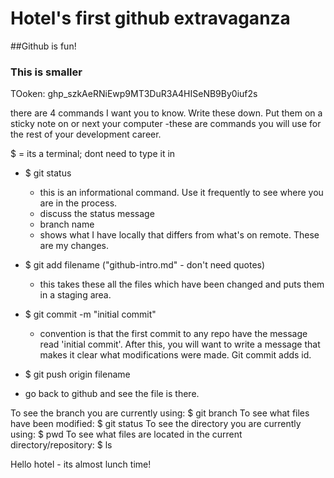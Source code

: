 # Hotel's first github extravaganza

##Github is fun!

### This is smaller

TOoken: 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 

there are 4 commands I want you to know.  Write these down. Put them on a sticky note on or next your computer -these are commands you will use for the rest of your development career. 

$ = its a terminal; dont need to type it in

 - $ git status
    - this is an informational command.  Use it frequently to see where you are in the process.
   - discuss the status message 
   - branch name
   - shows what I have locally that differs from what's on remote.  These are my changes.

- $ git add filename ("github-intro.md" - don't need quotes)
   - this takes these all the files which have been changed and puts them in a staging area.  

- $ git commit -m "initial commit"
    - convention is that the first commit to any repo have the message read 'initial commit'.  After this, you will want to write a message that makes it clear what modifications were made.  Git commit adds id.

- $ git push origin filename 

- go back to github and see the file is there.

To see the branch you are currently using: $ git branch
To see what files have been modified: $ git status
To see the directory you are currently using: $ pwd
To see what files are located in the current directory/repository: $ ls

Hello hotel - its almost lunch time!